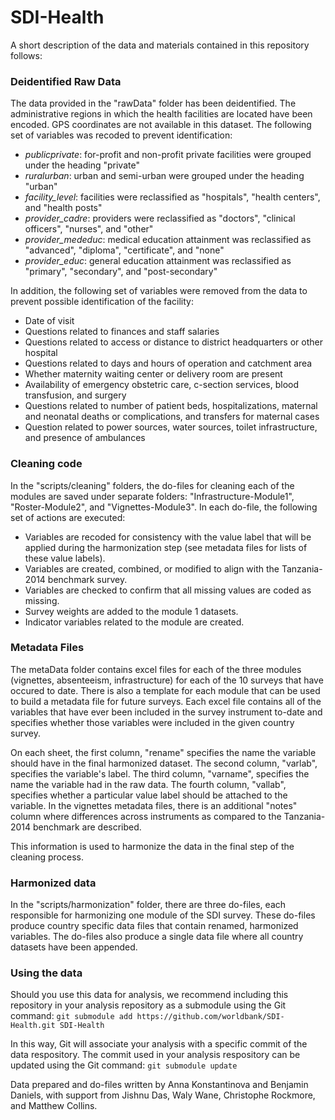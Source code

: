 # SDI-Health

A short description of the data and materials contained in this repository follows:

### Deidentified Raw Data
The data provided in the "rawData" folder has been deidentified. The administrative regions in which the health facilities are located have been encoded. GPS coordinates are not available in this dataset. The following set of variables was recoded to prevent identification:
- *publicprivate*:  for-profit and non-profit private facilities were grouped under the heading "private"
- *ruralurban*:  urban and semi-urban were grouped under the heading "urban"
- *facility_level*:  facilities were reclassified as "hospitals", "health centers", and "health posts"
- *provider_cadre*:  providers were reclassified as "doctors", "clinical officers", "nurses", and "other"
- *provider_mededuc*:  medical education attainment was reclassified as "advanced", "diploma", "certificate", and "none"
- *provider_educ*:  general education attainment was reclassified as "primary", "secondary", and "post-secondary"

In addition, the following set of variables were removed from the data to prevent possible identification of the facility:
-	Date of visit
-	Questions related to finances and staff salaries
-	Questions related to access or distance to district headquarters or other hospital
-	Questions related to days and hours of operation and catchment area
-	Whether maternity waiting center or delivery room are present
-	Availability of emergency obstetric care, c-section services, blood transfusion, and surgery
-	Questions related to number of patient beds, hospitalizations, maternal and neonatal deaths or complications, and transfers for maternal cases
- Question related to power sources, water sources, toilet infrastructure, and presence of ambulances

### Cleaning code
In the "scripts/cleaning" folders, the do-files for cleaning each of the modules are saved under separate folders: "Infrastructure-Module1", "Roster-Module2", and "Vignettes-Module3". In each do-file, the following set of actions are executed:
- Variables are recoded for consistency with the value label that will be applied during the harmonization step (see metadata files for lists of these value labels).
- Variables are created, combined, or modified to align with the Tanzania-2014 benchmark survey. 
- Variables are checked to confirm that all missing values are coded as missing.
- Survey weights are added to the module 1 datasets.
- Indicator variables related to the module are created.

### Metadata Files
The metaData folder contains excel files for each of the three modules (vignettes, absenteeism, infrastructure) for each of the 10 surveys that have occured to date. There is also a template for each module that can be used to build a metadata file for future surveys. Each excel file contains all of the variables that have ever been included in the survey instrument to-date and specifies whether those variables were included in the given country survey. 

On each sheet, the first column, "rename" specifies the name the variable should have in the final harmonized dataset. The second column, "varlab", specifies the variable's label. The third column, "varname", specifies the name the variable had in the raw data. The fourth column, "vallab", specifies whether a particular value label should be attached to the variable. In the vignettes metadata files, there is an additional "notes" column where differences across instruments as compared to the Tanzania-2014 benchmark are described.

This information is used to harmonize the data in the final step of the cleaning process.

### Harmonized data
In the "scripts/harmonization" folder, there are three do-files, each responsible for harmonizing one module of the SDI survey. These do-files produce country specific data files that contain renamed, harmonized variables. The do-files also produce a single data file where all country datasets have been appended.  

### Using the data
Should you use this data for analysis, we recommend including this repository in your analysis repository as a submodule using the Git command:
```git submodule add https://github.com/worldbank/SDI-Health.git SDI-Health```

In this way, Git will associate your analysis with a specific commit of the data respository. The commit used in your analysis respository can be updated using the Git command: 
```git submodule update```


Data prepared and do-files written by Anna Konstantinova and Benjamin Daniels, with support from Jishnu Das, Waly Wane, Christophe Rockmore, and Matthew Collins.

